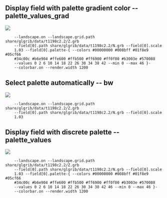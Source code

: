 ## Display field with palette gradient color -- palette_values_grad
![](tree/master/share/glgrib/test/palette_values_grad/TEST_0000.png)

```
    --landscape.on --landscape.grid.path share/glgrib/data/t1198c2.2/Z.grb 
    --field[0].path share/glgrib/data/t1198c2.2/N.grb --field[0].scale 
    1.03 --field[0].palette-{ --colors #00000000 #008bff #01f8e9 #05cf66 
    #34c00c #b6e904 #ffe600 #ffb500 #ff6900 #ff0f00 #b3003e #570088 
    --values 0 2 6 10 14 18 22 26 30 34 38 42 --min 0 --max 46 }- 
    --colorbar.on --render.width 1200 
```
## Select palette automatically -- bw
![](tree/master/share/glgrib/test/bw/TEST_0000.png)

```
    --landscape.on --landscape.grid.path share/glgrib/data/t1198c2.2/Z.grb 
    --field[0].path share/glgrib/data/t1198c2.2/N.grb --field[0].scale 
    1.03 
```
## Display field with discrete palette -- palette_values
![](tree/master/share/glgrib/test/palette_values/TEST_0000.png)

```
    --landscape.on --landscape.grid.path share/glgrib/data/t1198c2.2/Z.grb 
    --field[0].path share/glgrib/data/t1198c2.2/N.grb --field[0].scale 
    1.03 --field[0].palette-{ --colors #00000000 #008bff #01f8e9 #05cf66 
    #34c00c #b6e904 #ffe600 #ffb500 #ff6900 #ff0f00 #b3003e #570088 
    --values 0 2 6 10 14 18 22 26 30 34 38 42 46 --min 0 --max 46 }- 
    --colorbar.on --render.width 1200 
```
